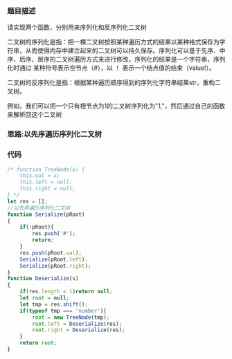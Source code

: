 ### 题目描述
请实现两个函数，分别用来序列化和反序列化二叉树

二叉树的序列化是指：把一棵二叉树按照某种遍历方式的结果以某种格式保存为字符串，从而使得内存中建立起来的二叉树可以持久保存。序列化可以基于先序、中序、后序、层序的二叉树遍历方式来进行修改，序列化的结果是一个字符串，序列化时通过 某种符号表示空节点（#），以 ！ 表示一个结点值的结束（value!）。

二叉树的反序列化是指：根据某种遍历顺序得到的序列化字符串结果str，重构二叉树。



例如，我们可以把一个只有根节点为1的二叉树序列化为"1,"，然后通过自己的函数来解析回这个二叉树

### 思路:以先序遍历序列化二叉树

### 代码

```js
/* function TreeNode(x) {
    this.val = x;
    this.left = null;
    this.right = null;
} */
let res = [];
//以先序遍历序列化二叉树
function Serialize(pRoot)
{
    if(!pRoot){
        res.push('#');
        return;
    }
    res.push(pRoot.val);
    Serialize(pRoot.left);
    Serialize(pRoot.right);
}
function Deserialize(s)
{
    if(res.length < 1)return null;
    let root = null;
    let tmp = res.shift();
    if(typeof tmp === 'number'){
        root = new TreeNode(tmp);
        root.left = Deserialize(res);
        root.right = Deserialize(res);
    }
    return root;
}
```

